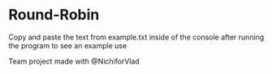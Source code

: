# Round-Robin
Copy and paste the text from example.txt inside of the console after running the program to see an example use

Team project made with @NichiforVlad
